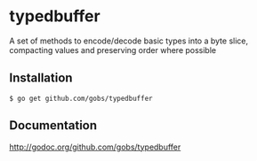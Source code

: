 # typedbuffer
A set of methods to encode/decode basic types into a byte slice, compacting values and preserving order where possible

## Installation

    $ go get github.com/gobs/typedbuffer
    
## Documentation
http://godoc.org/github.com/gobs/typedbuffer
